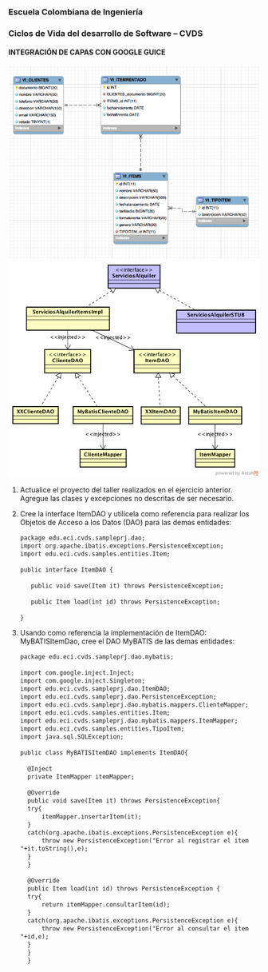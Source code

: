 ### Escuela Colombiana de Ingeniería
### Ciclos de Vida del desarrollo de Software – CVDS
#### INTEGRACIÓN DE CAPAS CON GOOGLE GUICE

![](img/MODEL.png)
![](img/DIAGRAMCLASS.png)

1. Actualice el proyecto del taller realizados en el ejercicio anterior. Agregue las clases y excepciones no descritas de ser necesario.

2. Cree la interface ItemDAO y utilicela como referencia para realizar los Objetos de Acceso a los Datos (DAO) para las demas entidades:
    ```
    package edu.eci.cvds.sampleprj.dao;
    import org.apache.ibatis.exceptions.PersistenceException;
    import edu.eci.cvds.samples.entities.Item;
    
    public interface ItemDAO {
    
       public void save(Item it) throws PersistenceException;
    
       public Item load(int id) throws PersistenceException;
    
    }
    ```
3. Usando como referencia la implementación de ItemDAO: MyBATISItemDao, cree el DAO MyBATIS de las demas entidades:
    ```
    package edu.eci.cvds.sampleprj.dao.mybatis;
    
    import com.google.inject.Inject;
    import com.google.inject.Singleton;
    import edu.eci.cvds.sampleprj.dao.ItemDAO;
    import edu.eci.cvds.sampleprj.dao.PersistenceException;
    import edu.eci.cvds.sampleprj.dao.mybatis.mappers.ClienteMapper;
    import edu.eci.cvds.samples.entities.Item;
    import edu.eci.cvds.sampleprj.dao.mybatis.mappers.ItemMapper;
    import edu.eci.cvds.samples.entities.TipoItem;
    import java.sql.SQLException;
    
    public class MyBATISItemDAO implements ItemDAO{
    
      @Inject
      private ItemMapper itemMapper;    
    
      @Override
      public void save(Item it) throws PersistenceException{
      try{
          itemMapper.insertarItem(it);
      }
      catch(org.apache.ibatis.exceptions.PersistenceException e){
          throw new PersistenceException("Error al registrar el item "+it.toString(),e);
      }        
      }
    
      @Override
      public Item load(int id) throws PersistenceException {
      try{
          return itemMapper.consultarItem(id);
      }
      catch(org.apache.ibatis.exceptions.PersistenceException e){
          throw new PersistenceException("Error al consultar el item "+id,e);
      }
      }
      }
      ```